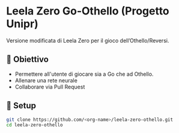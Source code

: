 # Leela Zero Go-Othello (Progetto Unipr)

Versione modificata di Leela Zero per il gioco dell’Othello/Reversi.

## 📌 Obiettivo

- Permettere all'utente di giocare sia a Go che ad Othello.
- Allenare una rete neurale
- Collaborare via Pull Request

## 🚀 Setup

```bash
git clone https://github.com/<org-name>/leela-zero-othello.git
cd leela-zero-othello
